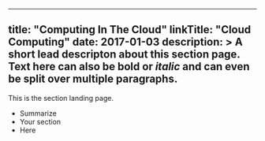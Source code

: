 
---
title: "Computing In The Cloud"
linkTitle: "Cloud Computing"
date: 2017-01-03
description: >
  A short lead descripton about this section page. Text here can also be **bold** or _italic_ and can even be split over multiple paragraphs.
---

This is the section landing page.

* Summarize
* Your section
* Here

